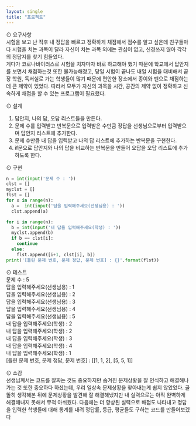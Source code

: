 ```yaml
---
layout: single
title: "프로젝트" 
---     
```

    
⊙ 요구사항    
시험을 보고 난 직후 내 정답을 빠르고 정확하게 채점해서 점수를 알고 싶은데 친구들마다 시험을 치는 과목이 달라 자신이 치는 과목 외에는 관심이 없고, 신경쓰지 않아 각각의 정답지를 찾기 힘들었다.    
게다가 코로나바이러스로 시험을 치자마자 바로 하교해야 했기 때문에 학교에서 답안지를 보면서 채첨하는것 또한 불가능해졌고, 당일 시험이 끝나도 내일 시험을 대비해서 곧장 학원, 독서실로 가는 학생들이 많기 때문에 편안한 장소에서 종이와 펜으로 채점하는데 큰 제약이 있었다.
따라서 모두가 자신의 과목을 시간, 공간의 제약 없이 정확하고 신속하게 채점을 할 수 있는 프로그램이 필요했다.
    
    
⊙ 설계    
1. 답안지, 나의 답, 오답 리스트들을 만든다.
2. 문제 수를 입력받고 반복문으로 입력받은 수만큼 정답을 선생님으로부터 입력받으며 답안지 리스트에 추가한다.
3. 문제 수만큼 내 답을 입력받고 나의 답 리스트에 추가하는 반복문을 구현한다.
4. if문으로 답안지와 나의 답을 비교하는 반복문을 만들어 오답을 오답 리스트에 추가하도록 한다.
    
⊙ 구현    
~~~python
n = int(input('문제 수 : '))
clst = []
myclst = []
flst = []
for x in range(n):
  a =  int(input('답을 입력해주세요(선생님용) : '))
  clst.append(a)

for i in range(n):
  b = int(input('내 답을 입력해주세요(학생) : '))
  myclst.append(b)
  if b == clst[i]:
    continue
  else:
    flst.append([i+1, clst[i], b])
print('[틀린 문제 번호, 문제 정답, 문제 번호] : {}'.format(flst))
~~~  
    
⊙ 테스트   
문제 수 : 5  
답을 입력해주세요(선생님용) : 1      
답을 입력해주세요(선생님용) : 2         
답을 입력해주세요(선생님용) : 3         
답을 입력해주세요(선생님용) : 4         
답을 입력해주세요(선생님용) : 5         
내 답을 입력해주세요(학생) : 2         
내 답을 입력해주세요(학생) : 2         
내 답을 입력해주세요(학생) : 3         
내 답을 입력해주세요(학생) : 4         
내 답을 입력해주세요(학생) : 1         
[틀린 문제 번호, 문제 정답, 문제 번호] : [[1, 1, 2], [5, 5, 1]] 

⊙ 소감  
선생님께서는 코드를 잘짜는 것도 중요하지만 숨겨진 문제상황을 잘 인식하고 해결해나가는 것 또한 중요하다 하셨는데, 우리 일상속 문제상황을 찾아내는게 쉽지 않았었다.
골똘히 생각해본 뒤에 문제상황을 발견해 잘 해결해냈지만 내 실력으로는 아직 완벽하게 해결해내지 못해서 무척 아쉬웠다. 다음에는 더 향상된 실력으로 배점도 나타내고 정답을 입력한 학생들에 대해 통계를 내려 정답률, 등급, 평균들도 구하는 코드를 만들어보겠다

